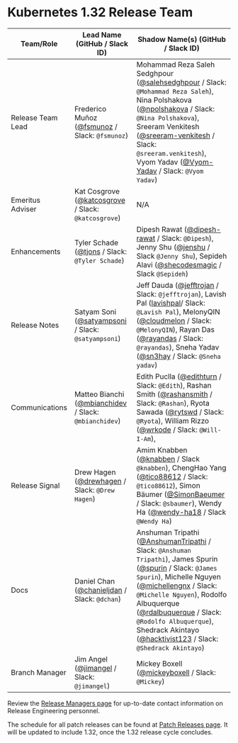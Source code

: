# Kubernetes 1.32 Release Team

| **Team/Role**     | **Lead Name** (**GitHub / Slack ID**)                                                  | **Shadow Name(s) (GitHub / Slack ID)**                                                                                                                                                                                                                                                                                                                                                                             |
|-------------------|----------------------------------------------------------------------------------------|--------------------------------------------------------------------------------------------------------------------------------------------------------------------------------------------------------------------------------------------------------------------------------------------------------------------------------------------------------------------------------------------------------------------|
| Release Team Lead | Frederico Muñoz ([@fsmunoz](https://github.com/fsmunoz) / Slack: `@fsmunoz`)           | Mohammad Reza Saleh Sedghpour ([@salehsedghpour](https://github.com/salehsedghpour) / Slack: `@Mohammad Reza Saleh`), Nina Polshakova ([@npolshakova](https://github.com/npolshakova) / Slack: `@Nina Polshakova`), Sreeram Venkitesh ([@sreeram-venkitesh](https://github.com/sreeram-venkitesh) / Slack: `@sreeram.venkitesh`), Vyom Yadav ([@Vyom-Yadav](https://github.com/Vyom-Yadav) / Slack: `@Vyom Yadav`) |
| Emeritus Adviser  | Kat Cosgrove ([@katcosgrove](https://github.com/katcosgrove) / Slack: `@katcosgrove`)  | N/A                                                                                                                                                                                                                                                                                                                                                                                                                |
| Enhancements      | Tyler Schade ([@tjons](https://github.com/tjons) / Slack: `@Tyler Schade`)             | Dipesh Rawat ([@dipesh-rawat](https://github.com/dipesh-rawat) / Slack: `@Dipesh`), Jenny Shu ([@jenshu](https://github.com/jenshu) / Slack `@Jenny Shu`), Sepideh Alavi ([@shecodesmagic](https://github.com/shecodesmagic) / Slack `@Sepideh`) |
| Release Notes     | Satyam Soni ([@satyampsoni](https://github.com/satyampsoni) / Slack: `@satyampsoni`)   | Jeff Dauda ([@jefftrojan](https://github.com/jefftrojan) / Slack: `@jefftrojan`), Lavish Pal ([lavishpal](https://github.com/lavishpal)/ Slack: `@Lavish Pal`), MelonyQIN ([@cloudmelon](https://github.com/cloudmelon) / Slack: `@MelonyQIN`), Rayan Das ([@rayandas](https://github.com/rayandas) / Slack: `@rayandas`), Sneha Yadav ([@sn3hay](https://github.com/sn3hay) / Slack: `@Sneha yadav`)                                                                                                                                                                                                                                                                                                                                                                                                           |
| Communications    | Matteo Bianchi ([@mbianchidev](https://github.com/mbianchidev) / Slack: `@mbianchidev`) |     Edith Puclla ([@edithturn](https://github.com/edithturn) / Slack: `@Edith`), Rashan Smith ([@rashansmith](https://github.com/rashansmith) / Slack: `@Rashan`), Ryota Sawada ([@rytswd](https://github.com/rytswd) / Slack: `@Ryota`), William Rizzo ([@wrkode](https://github.com/wrkode) / Slack: `@Will-I-Am`),                                                                                                                                                                                                                                                                                                                                                                                                                |
| Release Signal    | Drew Hagen ([@drewhagen](https://github.com/drewhagen) / Slack: `@Drew Hagen`) | Amim Knabben ([@knabben](https://github.com/knabben) / Slack `@knabben`), ChengHao Yang ([@tico88612](tico88612) / Slack: `@tico88612`), Simon Bäumer ([@SimonBaeumer](https://github.com/SimonBaeumer) / Slack: `@sbaumer`), Wendy Ha ([@wendy-ha18](https://github.com/wendy-ha18) / Slack `@Wendy Ha`) |
| Docs              | Daniel Chan ([@chanieljdan](https://github.com/chanieljdan) / Slack: `@dchan`)         | Anshuman Tripathi ([@AnshumanTripathi](https://github.com/AnshumanTripathi) / Slack: `@Anshuman Tripathi`), James Spurin ([@spurin](https://github.com/spurin) / Slack: `@James Spurin`), Michelle Nguyen ([@michellengnx](https://github.com/michellengnx) / Slack: `@Michelle Nguyen`), Rodolfo Albuquerque ([@rdalbuquerque](https://github.com/rdalbuquerque) / Slack: `@Rodolfo Albuquerque`), Shedrack Akintayo ([@hacktivist123](https://github.com/hacktivist123) / Slack: `@Shedrack Akintayo`)|
| Branch Manager    | Jim Angel ([@jimangel](https://github.com/jimangel) / Slack: `@jimangel`) | Mickey Boxell ([@mickeyboxell](https://github.com/mickeyboxell) / Slack: `@Mickey`) |

Review the [Release Managers page](https://github.com/kubernetes/website/blob/main/content/en/releases/release-managers.md) for up-to-date contact information on Release Engineering personnel.

The schedule for all patch releases can be found at [Patch Releases page](https://github.com/kubernetes/website/blob/main/content/en/releases/patch-releases.md). It will be updated to include 1.32, once the 1.32 release cycle concludes.
